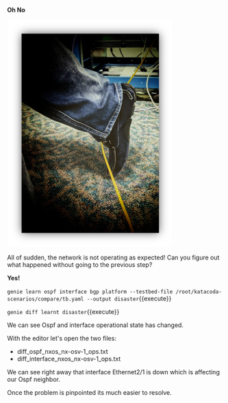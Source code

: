 **Oh No**

![oh No!](https://github.com/CiscoTestAutomation/CL-DevNet-2595/blob/master/ohNo.png)

All of sudden, the network is not operating as expected!  Can you figure out
what happened without going to the previous step?

**Yes!**

`genie learn ospf interface bgp platform --testbed-file /root/katacoda-scenarios/compare/tb.yaml --output disaster`{{execute}}

`genie diff learnt disaster`{{execute}}

We can see Ospf and interface operational state has changed.

With the editor let's open the two files:

* diff_ospf_nxos_nx-osv-1_ops.txt
* diff_interface_nxos_nx-osv-1_ops.txt

We can see right away that interface Ethernet2/1 is down which is affecting our
Ospf neighbor. 

Once the problem is pinpointed its much easier to resolve.

